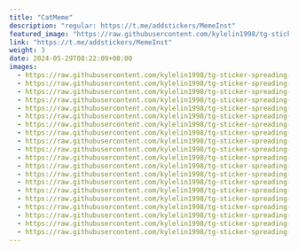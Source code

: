 ```yaml
---
title: "CatMeme"
description: "regular: https://t.me/addstickers/MemeInst"
featured_image: "https://raw.githubusercontent.com/kylelin1998/tg-sticker-spreading-worldwide-images/main/img/5f7d3441-3e05-40a1-86d0-af849a1bdfac.jpg"
link: "https://t.me/addstickers/MemeInst"
weight: 3
date: 2024-05-29T08:22:09+08:00
images:
  - https://raw.githubusercontent.com/kylelin1998/tg-sticker-spreading-worldwide-images/main/img/5f7d3441-3e05-40a1-86d0-af849a1bdfac.jpg
  - https://raw.githubusercontent.com/kylelin1998/tg-sticker-spreading-worldwide-images/main/img/eea0b147-e4cb-4f1e-a815-e98e6b581ad4.jpg
  - https://raw.githubusercontent.com/kylelin1998/tg-sticker-spreading-worldwide-images/main/img/fa617dd5-d630-43d1-ac66-12c6811d9b71.jpg
  - https://raw.githubusercontent.com/kylelin1998/tg-sticker-spreading-worldwide-images/main/img/c61217df-1bce-490f-9110-62159164cae2.jpg
  - https://raw.githubusercontent.com/kylelin1998/tg-sticker-spreading-worldwide-images/main/img/9b95349a-60ee-4245-8e05-9234cf9d90e9.jpg
  - https://raw.githubusercontent.com/kylelin1998/tg-sticker-spreading-worldwide-images/main/img/80409768-6bca-4d1c-8b6c-f7a9324f609c.jpg
  - https://raw.githubusercontent.com/kylelin1998/tg-sticker-spreading-worldwide-images/main/img/63610f0b-894b-4aee-bf7c-8f8202fc58dc.jpg
  - https://raw.githubusercontent.com/kylelin1998/tg-sticker-spreading-worldwide-images/main/img/5318c64b-d55c-4cfe-b364-c876358a0843.jpg
  - https://raw.githubusercontent.com/kylelin1998/tg-sticker-spreading-worldwide-images/main/img/112c970e-bc16-4dea-9372-85778f11d4b2.jpg
  - https://raw.githubusercontent.com/kylelin1998/tg-sticker-spreading-worldwide-images/main/img/87a4f07e-237a-4e7f-bdf7-ff1d919be587.jpg
  - https://raw.githubusercontent.com/kylelin1998/tg-sticker-spreading-worldwide-images/main/img/e35723e7-8858-4db0-b1b5-642358515aea.jpg
  - https://raw.githubusercontent.com/kylelin1998/tg-sticker-spreading-worldwide-images/main/img/40d942a7-6a65-4ed0-89ae-45e12318f3ba.jpg
  - https://raw.githubusercontent.com/kylelin1998/tg-sticker-spreading-worldwide-images/main/img/4cf8cce9-19b7-4c82-9c0f-1dcbf87f5e0b.jpg
  - https://raw.githubusercontent.com/kylelin1998/tg-sticker-spreading-worldwide-images/main/img/9850d0b9-8915-45bb-894c-237ea2472bcd.jpg
  - https://raw.githubusercontent.com/kylelin1998/tg-sticker-spreading-worldwide-images/main/img/d8854a2c-827e-4982-9b16-617f4e8175e8.jpg
  - https://raw.githubusercontent.com/kylelin1998/tg-sticker-spreading-worldwide-images/main/img/41102eaa-22f3-4dcd-ad9a-fe4b779ac202.jpg
  - https://raw.githubusercontent.com/kylelin1998/tg-sticker-spreading-worldwide-images/main/img/2b9c8019-b7fb-432f-91da-096ae2062f4b.jpg
  - https://raw.githubusercontent.com/kylelin1998/tg-sticker-spreading-worldwide-images/main/img/1d14c71d-45aa-418d-9bf7-a586f28868d6.jpg
  - https://raw.githubusercontent.com/kylelin1998/tg-sticker-spreading-worldwide-images/main/img/873c2938-7b1c-46ea-a579-85ba5fc7f589.jpg
  - https://raw.githubusercontent.com/kylelin1998/tg-sticker-spreading-worldwide-images/main/img/d9ea5235-294c-4651-9ab4-e8c3dc84ff6f.jpg
---
```

